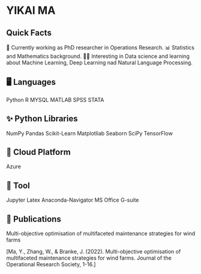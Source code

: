 # YIKAI MA

## Quick Facts
🔭 Currently working  as PhD researcher in Operations Research.
📊 Statistics and Mathematics background.
👩‍🎓 Interesting in Data science and learning about Machine Learning, Deep Learning nad Natural Language Processing.


## 🖥️ Languages
Python R MYSQL MATLAB SPSS STATA

## ✨ Python Libraries
NumPy Pandas Scikit-Learn Matplotliab Seaborn SciPy TensorFlow

## 🔗 Cloud Platform
Azure

## 📂 Tool
Jupyter Latex Anaconda-Navigator MS Office G-suite

## 📄 Publications
Multi-objective optimisation of multifaceted maintenance strategies for wind farms

[Ma, Y., Zhang, W., & Branke, J. (2022). Multi-objective optimisation of multifaceted maintenance strategies for wind farms. Journal of the Operational Research Society, 1-16.]
